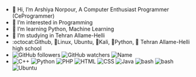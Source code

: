 - 👋 Hi, I’m Arshiya Norpour, A Computer Enthusiast Programmer (CeProgrammer)
- 👀 I’m interested in Programming
- 🌱 I’m learning Python, Machine Learning
- 🌱 I’m studying in Tehran Allame-Helli
- :octocat:Github, 🐧Linux, Ubuntu, 🐲Kali, 🐍Python, 🏫 Tehran Allame-Helli high school
- ![GitHub followers](https://img.shields.io/github/followers/ArshiyaNorpour?style=social) ![GitHub watchers](https://img.shields.io/github/watchers/ArshiyaNorpour/Arshiyanorpour?style=social) ![Name](https://img.shields.io/badge/Name-Arshiya-green) 
- ![C++](https://img.shields.io/badge/C++-blue) ![Python](https://img.shields.io/badge/Python-blue) ![PHP](https://img.shields.io/badge/PHP-blue) ![HTML](https://img.shields.io/badge/HTML-blue) ![CSS](https://img.shields.io/badge/CSS-blue) ![Java](https://img.shields.io/badge/Java-blue) ![bash](https://img.shields.io/badge/bash-blue) ![bash](https://img.shields.io/badge/bash-blue) ![Ubuntu](https://img.shields.io/badge/Ubuntu-orange)



